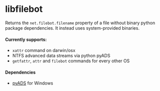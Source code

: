 # libfilebot

Returns the `net.filebot.filename` property of a file without binary python package dependencies.
It instead uses system-provided binaries.

#### Currently supports:

* `xattr` command on darwin/osx
* NTFS advanced data streams via python pyADS
* `getfattr`, `attr` and `filebot` commands for every other OS


#### Dependencies

* [pyADS](https://github.com/RobinDavid/pyADS) for Windows